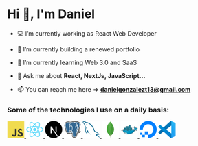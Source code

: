# Hi 👋, I'm Daniel

- 💻 I’m currently working as React Web Developer

- 🔭 I’m currently building a renewed portfolio

- 🌱 I’m currently learning Web 3.0 and SaaS

- 💬 Ask me about **React, NextJs, JavaScript...**

- 📫 You can reach me here => **danielgonzalezt13@gmail.com**

### Some of the technologies I use on a daily basis:

<a href="https://www.javascript.com/" target="_blank" rel="noreferrer"> 
    <img 
        src="https://raw.githubusercontent.com/devicons/devicon/master/icons/javascript/javascript-original.svg" 
        alt="javascript" 
        width="40" 
        height="40"
    /> 
</a>
<a href="https://reactjs.org/" target="_blank" rel="noreferrer"> 
    <img 
        src="https://raw.githubusercontent.com/devicons/devicon/master/icons/react/react-original.svg" 
        alt="react" 
        width="40" 
        height="40"
    /> 
</a> 
<a href="https://nextjs.org/" target="_blank" rel="noreferrer">
    <img 
       src="https://raw.githubusercontent.com/devicons/devicon/master/icons/nextjs/nextjs-original.svg"
       alt="Nextjs"
       width="40"
       height="40"  
    />
</a>
<a href="https://www.postgresql.org/" target="_blank" rel="noreferrer">
    <img 
       src="https://raw.githubusercontent.com/devicons/devicon/master/icons/postgresql/postgresql-original.svg"
       alt="PostgreSQL"
       width="40"
       height="40"  
    />
</a>
<a href="https://www.mysql.com/" target="_blank" rel="noreferrer">
    <img 
       src="https://raw.githubusercontent.com/devicons/devicon/master/icons/mysql/mysql-original.svg"
       alt="MySQL"
       width="40"
       height="40"  
    />
</a>
<a href="https://www.mongodb.com/" target="_blank" rel="noreferrer"> 
    <img 
        src="https://raw.githubusercontent.com/devicons/devicon/master/icons/mongodb/mongodb-original.svg" 
        alt="mongodb" 
        width="40" 
        height="40"
    /> 
</a>
<a href="https://www.docker.com/" target="_blank" rel="noreferrer"> 
    <img 
        src="https://raw.githubusercontent.com/devicons/devicon/master/icons/docker/docker-original.svg" 
        alt="Docker" 
        width="40" 
        height="40"
    /> 
</a>
<a href="https://www.digitalocean.com/" target="_blank" rel="noreferrer"> 
    <img 
        src="https://raw.githubusercontent.com/devicons/devicon/master/icons/digitalocean/digitalocean-original.svg" 
        alt="DigitalOcean" 
        width="40" 
        height="40"
    /> 
</a>
<a href="https://code.visualstudio.com/" target="_blank" rel="noreferrer"> 
    <img 
        src="https://raw.githubusercontent.com/devicons/devicon/master/icons/vscode/vscode-original.svg" 
        alt="VsCode" 
        width="40" 
        height="40"
    /> 
</a>
